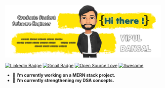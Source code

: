<img src="https://github.com/vmbansal2001/vmbansal2001/blob/main/githubReadmeBgpng.png" alt="banner that says Sarah hart Landolt - software developer, artist, designer">


[![Linkedin Badge](https://img.shields.io/badge/-Vipul_Bansal-blue?style=flat-square&logo=Linkedin&logoColor=white&link=https://www.linkedin.com/in/vipul-bansal/)](https://www.linkedin.com/in/vipul-bansal/)
[![Gmail Badge](https://img.shields.io/badge/-vmbansal2001@gmail.com-c14438?style=flat-square&logo=Gmail&logoColor=white&link=mailto:vmbansal2001@gmail.com)](mailto:vmbansal2001@gmail.com)
[![Open Source Love](https://badges.frapsoft.com/os/v2/open-source.svg?v=103)](https://github.com/vmbansal2001) [![Awesome](https://cdn.rawgit.com/sindresorhus/awesome/d7305f38d29fed78fa85652e3a63e154dd8e8829/media/badge.svg)](https://github.com/vmbansal2001)

- 🔭 **I’m currently working on a MERN stack project.**
- 🌱 **I’m currently strengthening my DSA concepts.**




<!--
**vmbansal2001/vmbansal2001** is a ✨ _special_ ✨ repository because its `README.md` (this file) appears on your GitHub profile.

Here are some ideas to get you started:

- 🔭 I’m currently working on ...
- 🌱 I’m currently learning ...
- 👯 I’m looking to collaborate on ...
- 🤔 I’m looking for help with ...
- 💬 Ask me about ...
- 📫 How to reach me: ...
- 😄 Pronouns: ...
- ⚡ Fun fact: ...
-->
